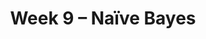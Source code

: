 ---
    title: Week 9 – Naïve Bayes
    weekNumber: 9
    days:
      - date: 2021-11-22
        events:
          "**HW 7**{: .label .label-hw } **[Conditional Probability and Independence (due 11/22)](../resources/homework/hw07.pdf)**":
          "**SRV 7**{: .label .label-survey } **[Survey 7 (due 11/22)](https://docs.google.com/forms/d/e/1FAIpQLSe0DDrnGV6NBAArh5qgsaNkBy1k0ptqxyw_4YfD3m7t2l0zJQ/viewform)**":
      - date: 2021-11-23
        events:
          "**LEC 16**{: .label .label-lecture } Naïve Bayes":
      - date: 2021-11-25
        events:
          "N/A (Thanksgiving)":
---